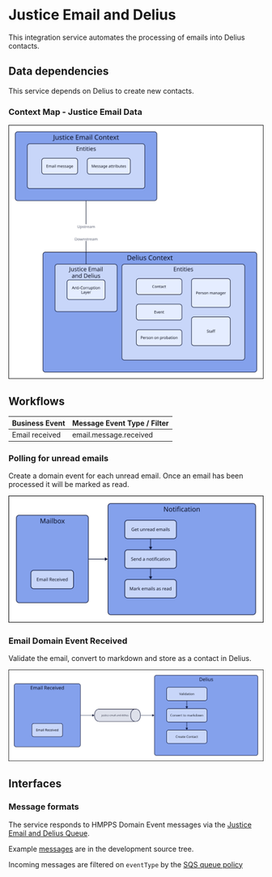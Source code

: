 # Justice Email and Delius

This integration service automates the processing of emails into Delius contacts.


## Data dependencies
This service depends on Delius to create new contacts.

### Context Map - Justice Email Data

![](../../doc/tech-docs/source/images/je-and-delius-context-map.svg)


## Workflows

| Business Event | Message Event Type / Filter |
| -------------- | --------------------------- |
| Email received | email.message.received      |

### Polling for unread emails
Create a domain event for each unread email. Once an email has been processed it will be marked as read.

![](../../doc/tech-docs/source/images/email-poll-workflow.svg)


###  Email Domain Event Received
Validate the email, convert to markdown and store as a contact in Delius.

![](../../doc/tech-docs/source/images/email-received-workflow.svg)

## Interfaces

### Message formats

The service responds to HMPPS Domain Event messages via the [Justice Email and Delius Queue](https://github.com/ministryofjustice/cloud-platform-environments/blob/main/namespaces/live.cloud-platform.service.justice.gov.uk/hmpps-probation-integration-services-prod/resources/justice-email-and-delius-queue.tf).

Example [messages](./src/dev/resources/messages/) are in the development source tree.

Incoming messages are filtered on `eventType` by the [SQS queue policy](https://github.com/ministryofjustice/cloud-platform-environments/blob/main/namespaces/live.cloud-platform.service.justice.gov.uk/hmpps-probation-integration-services-prod/resources/justice-email-and-delius-queue.tf)